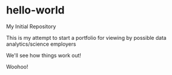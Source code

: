 # hello-world
My Initial Repository

This is my attempt to start a portfolio for viewing by possible data analytics/science employers

We'll see how things work out!

Woohoo!

